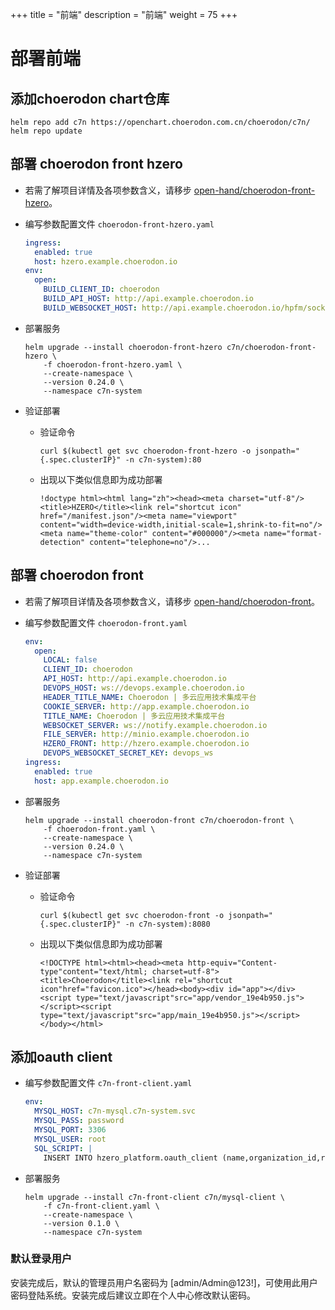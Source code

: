 +++
title = "前端"
description = "前端"
weight = 75
+++

# 部署前端

## 添加choerodon chart仓库

```
helm repo add c7n https://openchart.choerodon.com.cn/choerodon/c7n/
helm repo update
```

## 部署 choerodon front hzero

- 若需了解项目详情及各项参数含义，请移步 [open-hand/choerodon-front-hzero](https://github.com/open-hand/choerodon-front-hzero)。

- 编写参数配置文件 `choerodon-front-hzero.yaml`

    ```yaml
    ingress:
      enabled: true
      host: hzero.example.choerodon.io
    env:
      open:
        BUILD_CLIENT_ID: choerodon
        BUILD_API_HOST: http://api.example.choerodon.io
        BUILD_WEBSOCKET_HOST: http://api.example.choerodon.io/hpfm/sock-js
    ```

- 部署服务

    ```
    helm upgrade --install choerodon-front-hzero c7n/choerodon-front-hzero \
        -f choerodon-front-hzero.yaml \
        --create-namespace \
        --version 0.24.0 \
        --namespace c7n-system
    ```

- 验证部署
  
    - 验证命令

        ```
        curl $(kubectl get svc choerodon-front-hzero -o jsonpath="{.spec.clusterIP}" -n c7n-system):80
        ```

    - 出现以下类似信息即为成功部署

        ```
        !doctype html><html lang="zh"><head><meta charset="utf-8"/><title>HZERO</title><link rel="shortcut icon" href="/manifest.json"/><meta name="viewport" content="width=device-width,initial-scale=1,shrink-to-fit=no"/><meta name="theme-color" content="#000000"/><meta name="format-detection" content="telephone=no"/>...
        ```

## 部署 choerodon front

- 若需了解项目详情及各项参数含义，请移步 [open-hand/choerodon-front](https://github.com/open-hand/choerodon-front)。

- 编写参数配置文件 `choerodon-front.yaml`

    ```yaml
    env:
      open:
        LOCAL: false
        CLIENT_ID: choerodon
        API_HOST: http://api.example.choerodon.io
        DEVOPS_HOST: ws://devops.example.choerodon.io
        HEADER_TITLE_NAME: Choerodon | 多云应用技术集成平台
        COOKIE_SERVER: http://app.example.choerodon.io
        TITLE_NAME: Choerodon | 多云应用技术集成平台
        WEBSOCKET_SERVER: ws://notify.example.choerodon.io
        FILE_SERVER: http://minio.example.choerodon.io
        HZERO_FRONT: http://hzero.example.choerodon.io
        DEVOPS_WEBSOCKET_SECRET_KEY: devops_ws
    ingress:
      enabled: true
      host: app.example.choerodon.io
    ```

- 部署服务

    ```
    helm upgrade --install choerodon-front c7n/choerodon-front \
        -f choerodon-front.yaml \
        --create-namespace \
        --version 0.24.0 \
        --namespace c7n-system
    ```

- 验证部署
  
    - 验证命令

        ```
        curl $(kubectl get svc choerodon-front -o jsonpath="{.spec.clusterIP}" -n c7n-system):8080
        ```

    - 出现以下类似信息即为成功部署

        ```
        <!DOCTYPE html><html><head><meta http-equiv="Content-type"content="text/html; charset=utf-8"><title>Choerodon</title><link rel="shortcut icon"href="favicon.ico"></head><body><div id="app"></div><script type="text/javascript"src="app/vendor_19e4b950.js"></script><script type="text/javascript"src="app/main_19e4b950.js"></script></body></html>
        ```

## 添加oauth client

- 编写参数配置文件 `c7n-front-client.yaml`

    ```yaml
    env:
      MYSQL_HOST: c7n-mysql.c7n-system.svc
      MYSQL_PASS: password
      MYSQL_PORT: 3306
      MYSQL_USER: root
      SQL_SCRIPT: |
        INSERT INTO hzero_platform.oauth_client (name,organization_id,resource_ids,secret,scope,authorized_grant_types,web_server_redirect_uri,access_token_validity,refresh_token_validity,additional_information,auto_approve,object_version_number,created_by,creation_date,last_updated_by,last_update_date,enabled_flag,time_zone)VALUES('choerodon',1,'default','secret','default','password,implicit,client_credentials,authorization_code,refresh_token','http://app.example.choerodon.io,http://hzero.example.choerodon.io',86400,86400,'{}','default',1,0,NOW(),0,NOW(),1,'GMT+8');
    ```

- 部署服务

    ```
    helm upgrade --install c7n-front-client c7n/mysql-client \
        -f c7n-front-client.yaml \
        --create-namespace \
        --version 0.1.0 \
        --namespace c7n-system
    ```

### 默认登录用户
安装完成后，默认的管理员用户名密码为 [admin/Admin@123!]，可使用此用户密码登陆系统。安装完成后建议立即在个人中心修改默认密码。
